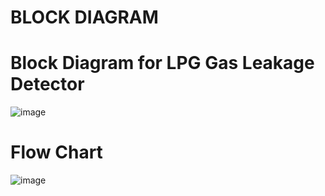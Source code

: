 # BLOCK DIAGRAM

# Block Diagram for LPG Gas Leakage Detector
![image](https://user-images.githubusercontent.com/94245015/143779106-f2a97534-2a45-4ef4-9bd1-c54e4867646e.png)


# Flow Chart
![image](https://user-images.githubusercontent.com/94245015/143779074-3eb5fa13-50f0-4645-bf46-716d4c8a1183.png)

